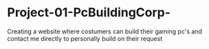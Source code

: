 # Project-01-PcBuildingCorp-
Creating a website where costumers can build their gaming pc's and contact me directly to personally build on their request 
